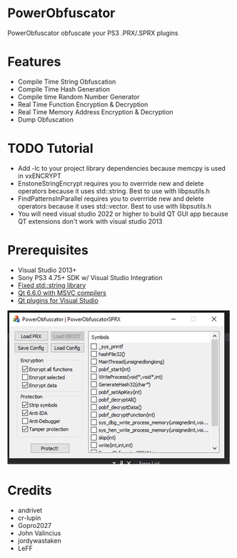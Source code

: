 # PowerObfuscator
PowerObfuscator obfuscate your PS3 .PRX/.SPRX plugins

# Features
- Compile Time String Obfuscation
- Compile Time Hash Generation
- Compile time Random Number Generator
- Real Time Function Encryption & Decryption
- Real Time Memory Address Encryption & Decryption
- Dump Obfuscation


# TODO Tutorial
- Add -lc to your project library dependencies because memcpy is used in vxENCRYPT
- EnstoneStringEncrypt requires you to overrride new and delete operators because it uses std::string. Best to use with libpsutils.h
- FindPatternsInParallel requires you to overrride new and delete operators because it uses std::vector. Best to use with libpsutils.h
- You will need visual studio 2022 or higher to build QT GUI app because QT extensions don't work with visual studio 2013 

 
# Prerequisites
- Visual Studio 2013+
- Sony PS3 4.75+ SDK w/ Visual Studio Integration
- [Fixed std::string library](https://github.com/skiff/libpsutil/releases)
- [Qt 6.6.0 with MSVC compilers](https://www.qt.io/download-qt-installer)
- [Qt plugins for Visual Studio](https://www.youtube.com/watch?v=rH2Kq2BIGVs)

![Preview](https://github.com/TheRouletteBoi/PowerObfuscator/blob/master/Assets/Screenshots/Preview.PNG)


# Credits
- andrivet
- cr-lupin
- Gopro2027
- John Valincius
- jordywastaken
- LeFF
